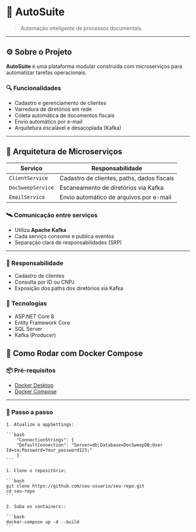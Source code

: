 # 🧠 AutoSuite

> Automação inteligente de processos documentais.

---

## ⚙️ Sobre o Projeto

**AutoSuite** é uma plataforma modular construída com microserviços para automatizar tarefas operacionais.

### 🔍 Funcionalidades
- Cadastro e gerenciamento de clientes
- Varredura de diretórios em rede
- Coleta automática de documentos fiscais
- Envio automático por e-mail
- Arquitetura escalável e desacoplada (Kafka)

---

## 🧩 Arquitetura de Microserviços

| Serviço            | Responsabilidade                             |
|--------------------|----------------------------------------------|
| `ClientService`    | Cadastro de clientes, paths, dados fiscais   |
| `DocSweepService`  | Escaneamento de diretórios via Kafka         |
| `EmailService`     | Envio automático de arquivos por e-mail      |

### 🛰 Comunicação entre serviços
- Utiliza **Apache Kafka**
- Cada serviço consome e publica eventos
- Separação clara de responsabilidades (SRP)

---

### 🔗 Responsabilidade
- Cadastro de clientes
- Consulta por ID ou CNPJ
- Exposição dos paths dos diretórios via Kafka

### 🔨 Tecnologias
- ASP.NET Core 8
- Entity Framework Core
- SQL Server
- Kafka (Producer)

## 🐳 Como Rodar com Docker Compose

### 📦 Pré-requisitos

- [Docker Desktop](https://www.docker.com/products/docker-desktop/)
- [Docker Compose](https://docs.docker.com/compose/install/)

---

### 🚀 Passo a passo

    1. Atualize o appSettings:

    ```bash
        "ConnectionStrings": {
        "DefaultConnection": "Server=db;Database=DocSweepDB;User Id=sa;Password=Your_password123;"
        }
    ```

    1. Clone o repositório:

    ```bash
    git clone https://github.com/seu-usuario/seu-repo.git
    cd seu-repo
    ```

    2. Suba os containers::

    ```bash
    docker-compose up -d --build
    ```

